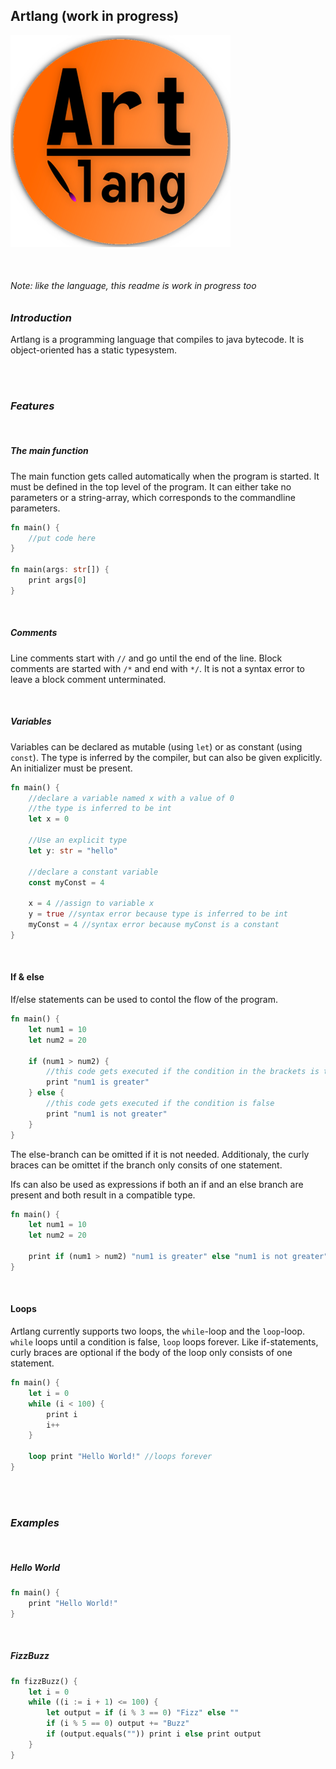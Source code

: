 ## Artlang (work in progress)

![logo](https://raw.githubusercontent.com/blueUserRed/artlang/master/logo.png)

<br>

###### _Note: like the language, this readme is work in progress too_

### _Introduction_
Artlang is a programming language that compiles to 
java bytecode. It is object-oriented has a static typesystem.

<br><br>

### _Features_

<br>

##### The main function
The main function gets called automatically when the program is started.
It must be defined in the top level of the program. It can either take no
parameters or a string-array, which corresponds to the commandline
parameters.
```rust
fn main() {
    //put code here
}

fn main(args: str[]) {
    print args[0]
}
```

<br>

##### Comments
Line comments start with `//` and go until the end of the line.
Block comments are started with `/*` and end with `*/`. It
is not a syntax error to leave a block comment unterminated.

<br>

##### Variables
Variables can be declared as mutable (using `let`) or as constant
(using `const`). The type is inferred by the compiler, but can also be
given explicitly. An initializer must be present.

```rust
fn main() {
    //declare a variable named x with a value of 0
    //the type is inferred to be int
    let x = 0
    
    //Use an explicit type
    let y: str = "hello"
    
    //declare a constant variable
    const myConst = 4
    
    x = 4 //assign to variable x
    y = true //syntax error because type is inferred to be int
    myConst = 4 //syntax error because myConst is a constant
}
```

<br>

#### If & else
If/else statements can be used to contol the flow of the program.
```rust
fn main() {
    let num1 = 10
    let num2 = 20
    
    if (num1 > num2) {
        //this code gets executed if the condition in the brackets is true
        print "num1 is greater"
    } else {
        //this code gets executed if the condition is false
        print "num1 is not greater"
    }
}
```
The else-branch can be omitted if it is not needed. Additionaly, the
curly braces can be omittet if the branch only consits of one statement.

Ifs can also be used as expressions if both an if and an else branch are
present and both result in a compatible type.
```rust
fn main() {
    let num1 = 10
    let num2 = 20
    
    print if (num1 > num2) "num1 is greater" else "num1 is not greater"
}
```
<br>

#### Loops
Artlang currently supports two loops, the `while`-loop and the
`loop`-loop. `while` loops until a condition is false, `loop`
loops forever. Like if-statements, curly braces are optional if the
body of the loop only consists of one statement.
```rust
fn main() {
    let i = 0
    while (i < 100) {
        print i
        i++
    }
    
    loop print "Hello World!" //loops forever
}
```


<br>

<!-- TODO: continue -->

<br>


### _Examples_

<br>

##### Hello World
```rust
fn main() {
    print "Hello World!"
}
```

<br>

##### FizzBuzz
```rust
fn fizzBuzz() {
    let i = 0
    while ((i := i + 1) <= 100) {
        let output = if (i % 3 == 0) "Fizz" else ""
        if (i % 5 == 0) output += "Buzz"
        if (output.equals("")) print i else print output
    }
}
```
